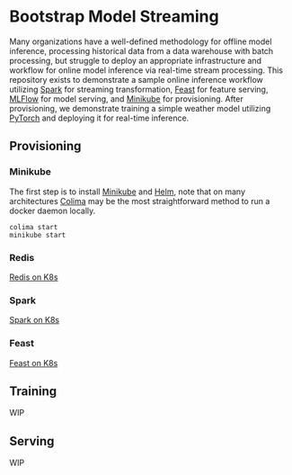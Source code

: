 # Bootstrap Model Streaming
Many organizations have a well-defined methodology for offline model inference, processing historical data from a data warehouse with batch processing, but struggle to deploy an appropriate infrastructure and workflow for online model inference via real-time stream processing.  This repository exists to demonstrate a sample online inference workflow utilizing <a href="https://github.com/apache/spark">Spark</a> for streaming transformation, <a href="https://github.com/feast-dev/feast">Feast</a> for feature serving, <a href="https://github.com/mlflow/mlflow">MLFlow</a> for model serving, and <a href="https://github.com/kubernetes/minikube">Minikube</a> for provisioning.  After provisioning, we demonstrate training a simple weather model utilizing <a href="https://github.com/jdb78/pytorch-forecasting">PyTorch</a> and deploying it for real-time inference.

## Provisioning

### Minikube
The first step is to install <a href="https://minikube.sigs.k8s.io/docs/start/">Minikube</a> and <a href="https://helm.sh/docs/intro/install/">Helm</a>, note that on many architectures <a href="https://github.com/abiosoft/colima">Colima</a> may be the most straightforward method to run a docker daemon locally.

```
colima start
minikube start
```

### Redis

<a href="https://github.com/OT-CONTAINER-KIT/redis-operator">Redis on K8s</a>

### Spark

<a href="https://github.com/GoogleCloudPlatform/spark-on-k8s-operator">Spark on K8s</a>

### Feast

<a href="https://github.com/feast-dev/feast/tree/master/infra/charts/feast">Feast on K8s</a>

## Training

WIP

## Serving

WIP